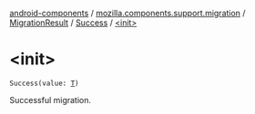 [android-components](../../../index.md) / [mozilla.components.support.migration](../../index.md) / [MigrationResult](../index.md) / [Success](index.md) / [&lt;init&gt;](./-init-.md)

# &lt;init&gt;

`Success(value: `[`T`](index.md#T)`)`

Successful migration.

